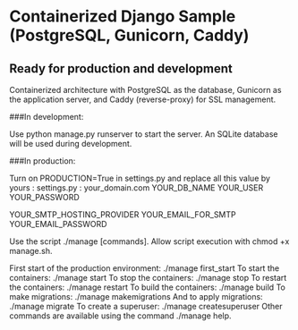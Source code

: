 # Containerized Django Sample (PostgreSQL, Gunicorn, Caddy)
## Ready for production and development

Containerized architecture with PostgreSQL as the database, Gunicorn as the application server, and Caddy (reverse-proxy) for SSL management.

###In development:

Use python manage.py runserver to start the server.
An SQLite database will be used during development.

###In production:

Turn on PRODUCTION=True in settings.py and replace all this value by yours :
settings.py :
your_domain.com
YOUR_DB_NAME
YOUR_USER
YOUR_PASSWORD

YOUR_SMTP_HOSTING_PROVIDER
YOUR_EMAIL_FOR_SMTP
YOUR_EMAIL_PASSWORD

Use the script ./manage [commands].
Allow script execution with chmod +x manage.sh.

First start of the production environment: ./manage first_start
To start the containers: ./manage start
To stop the containers: ./manage stop
To restart the containers: ./manage restart
To build the containers: ./manage build
To make migrations: ./manage makemigrations
And to apply migrations: ./manage migrate
To create a superuser: ./manage createsuperuser
Other commands are available using the command ./manage help.
